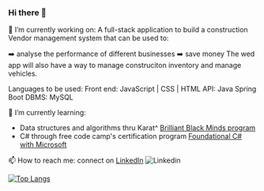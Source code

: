 ### Hi there 👋
🔭 I’m currently working on:
 A full-stack application to build a construction Vendor management system that can be used to:
 
 ➡️ analyse the performance of different businesses 
 ➡️ save money
 The wed app will also have a way to manage construciton inventory and manage vehicles.

 Languages to be used:
 Front end: JavaScript | CSS | HTML
 API: Java Spring Boot
 DBMS: MySQL
 
🌱 I’m currently learning:
 - Data structures and algorithms thru Karat^ [Brilliant Black Minds program](https://central.karat.io/users/sign_in?bbm=true&_ga=2.140232059.938155976.1685156593-1002762848.1674590087&&__hstc=264156438.48bf26c9c669a01f3077197121708552.1685156890106.1685156890106.1685159591289.2&__hssc=264156438.1.1685159591289&__hsfp=3742987867&hsutk=48bf26c9c669a01f3077197121708552&contentType=landing-page&_gl=1*1hcpud0*_gcl_au*MTM5ODAwNjI3OC4xNjg1MTU2NTkz) 
 - C# through free code camp's certification program [Foundational C# with Microsoft](https://www.freecodecamp.org/learn/foundational-c-sharp-with-microsoft/write-your-first-code-using-c-sharp/perform-basic-string-formatting-in-c-sharp)
 
📫 How to reach me: connect on [LinkedIn](https://www.linkedin.com/in/fredericasblissett/) ![Linkedin](https://i.stack.imgur.com/gVE0j.png)

[![Top Langs](https://github-readme-stats.vercel.app/api/top-langs/?username=redricasa)](https://github.com/anuraghazra/github-readme-stats)


